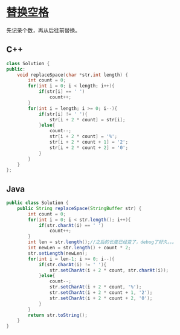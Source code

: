 # [替换空格](nowcoder.com/practice/4060ac7e3e404ad1a894ef3e17650423?tpId=13&tqId=11155&tPage=1&rp=1&ru=%2Fta%2Fcoding-interviews&qru=%2Fta%2Fcoding-interviews%2Fquestion-ranking)

先记录个数，再从后往前替换。

## C++

```C++
class Solution {
public:
	void replaceSpace(char *str,int length) {
        int count = 0;
        for(int i = 0; i < length; i++){
            if(str[i] == ' ')
                count++;
        }
        for(int i = length; i >= 0; i--){
            if(str[i] != ' '){
                str[i + 2 * count] = str[i];
            }else{
                count--;
                str[i + 2 * count] = '%';
                str[i + 2 * count + 1] = '2';
                str[i + 2 * count + 2] = '0';
            }
        }
	}
};
```

## Java

```java
public class Solution {
    public String replaceSpace(StringBuffer str) {
        int count = 0;
        for(int i = 0; i < str.length(); i++){
            if(str.charAt(i) == ' ')
                count++;
        }
        int len = str.length();//之后的长度已经变了，debug了好久。。。
        int newLen = str.length() + count * 2;
        str.setLength(newLen);
        for(int i = len-1; i >= 0; i--){
            if(str.charAt(i) != ' '){
                str.setCharAt(i + 2 * count, str.charAt(i));
            }else{
                count--;
                str.setCharAt(i + 2 * count, '%');
                str.setCharAt(i + 2 * count + 1, '2');
                str.setCharAt(i + 2 * count + 2, '0');
            }
        }
        return str.toString();
    }
}
```

